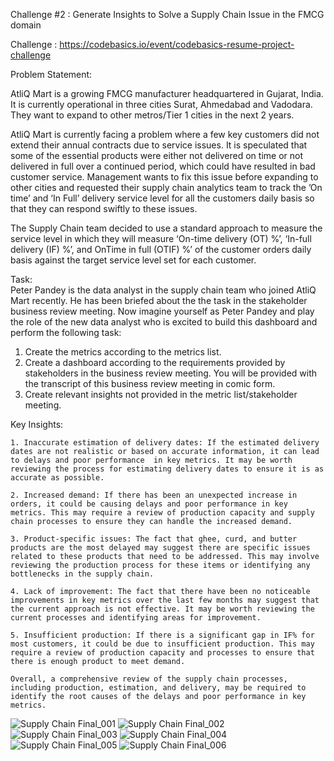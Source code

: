 Challenge #2 : Generate Insights to Solve a Supply Chain Issue in the FMCG domain

Challenge : https://codebasics.io/event/codebasics-resume-project-challenge

Problem Statement:

AtliQ Mart is a growing FMCG manufacturer headquartered in Gujarat, India. It is currently operational in three cities Surat, Ahmedabad and Vadodara. They want to expand to other metros/Tier 1 cities in the next 2 years.

AtliQ Mart is currently facing a problem where a few key customers did not extend their annual contracts due to service issues. It is speculated that some of the essential products were either not delivered on time or not delivered in full over a continued period, which could have resulted in bad customer service. Management wants to fix this issue before expanding to other cities and requested their supply chain analytics team to track the ’On time’ and ‘In Full’ delivery service level for all the customers daily basis so that they can respond swiftly to these issues.

The Supply Chain team decided to use a standard approach to measure the service level in which they will measure ‘On-time delivery (OT) %’, ‘In-full delivery (IF) %’, and OnTime in full (OTIF) %’ of the customer orders daily basis against the target service level set for each customer.

Task:  
Peter Pandey is the data analyst in the supply chain team who joined AtliQ Mart recently. He has been briefed about the the task in the stakeholder business review meeting. Now imagine yourself as Peter Pandey and play the role of the new data analyst who is excited to build this dashboard and perform the following task:

1.	Create the metrics according to the metrics list.
2. 	Create a dashboard according to the requirements provided by stakeholders in the 	business review meeting. You will be provided with the transcript of this business 	review meeting in comic form.
3. 	Create relevant insights not provided in the metric list/stakeholder meeting.

Key Insights: 

	1. Inaccurate estimation of delivery dates: If the estimated delivery dates are not realistic or based on accurate information, it can lead to delays and poor performance 	in key metrics. It may be worth reviewing the process for estimating delivery dates to ensure it is as accurate as possible.

	2. Increased demand: If there has been an unexpected increase in orders, it could be causing delays and poor performance in key metrics. This may require a review of production capacity and supply chain processes to ensure they can handle the increased demand.

	3. Product-specific issues: The fact that ghee, curd, and butter products are the most delayed may suggest there are specific issues related to these products that need to be addressed. This may involve reviewing the production process for these items or identifying any bottlenecks in the supply chain.

	4. Lack of improvement: The fact that there have been no noticeable improvements in key metrics over the last few months may suggest that the current approach is not effective. It may be worth reviewing the current processes and identifying areas for improvement.

	5. Insufficient production: If there is a significant gap in IF% for most customers, it could be due to insufficient production. This may require a review of production capacity and processes to ensure that there is enough product to meet demand.

	Overall, a comprehensive review of the supply chain processes, including production, estimation, and delivery, may be required to identify the root causes of the delays and poor performance in key metrics.

![Supply Chain Final_001](https://user-images.githubusercontent.com/131879017/235760106-7a3ec209-0f31-4e7b-96ea-f978478d7e5e.jpg)
![Supply Chain Final_002](https://user-images.githubusercontent.com/131879017/235760130-bca749e7-7c65-42f4-8c0d-8fb74aa23ce3.jpg)
![Supply Chain Final_003](https://user-images.githubusercontent.com/131879017/235760162-53ef1937-0b13-4f85-b5cb-bda1a065db27.jpg)
![Supply Chain Final_004](https://user-images.githubusercontent.com/131879017/235760221-793ac5d9-0ac0-4d78-83a0-3eca4a45c674.jpg)
![Supply Chain Final_005](https://user-images.githubusercontent.com/131879017/235760231-488ef341-374e-483c-91c4-4f672fe1f3c9.jpg)
![Supply Chain Final_006](https://user-images.githubusercontent.com/131879017/235760253-158e6678-79bd-4137-af7d-070be76f2e04.jpg)






